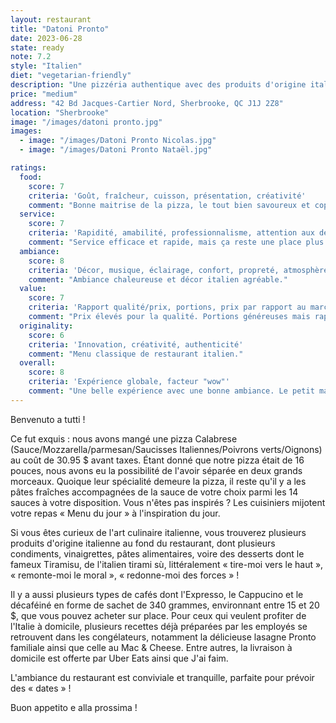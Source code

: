 ```yaml
---
layout: restaurant
title: "Datoni Pronto"
date: 2023-06-28
state: ready
note: 7.2
style: "Italien"
diet: "vegetarian-friendly"
description: "Une pizzéria authentique avec des produits d'origine italienne et une ambiance parfaite pour les rendez-vous galants !"
price: "medium"
address: "42 Bd Jacques-Cartier Nord, Sherbrooke, QC J1J 2Z8"
location: "Sherbrooke"
image: "/images/datoni pronto.jpg"
images:
  - image: "/images/Datoni Pronto Nicolas.jpg"
  - image: "/images/Datoni Pronto Nataël.jpg"

ratings:
  food:
    score: 7
    criteria: 'Goût, fraîcheur, cuisson, présentation, créativité'
    comment: "Bonne maitrise de la pizza, le tout bien savoureux et copieux."
  service:
    score: 7
    criteria: 'Rapidité, amabilité, professionnalisme, attention aux détails'
    comment: "Service efficace et rapide, mais ça reste une place plus centrée sur les plats pour emporter, plus que pour manger."
  ambiance:
    score: 8
    criteria: 'Décor, musique, éclairage, confort, propreté, atmosphère générale'
    comment: "Ambiance chaleureuse et décor italien agréable."
  value:
    score: 7
    criteria: 'Rapport qualité/prix, portions, prix par rapport au marché'
    comment: "Prix élevés pour la qualité. Portions généreuses mais rapport qualité/prix moyen."
  originality:
    score: 6
    criteria: 'Innovation, créativité, authenticité'
    comment: "Menu classique de restaurant italien."
  overall:
    score: 8
    criteria: 'Expérience globale, facteur "wow"'
    comment: "Une belle expérience avec une bonne ambiance. Le petit magasin italien apporte une belle touche."
---
```




Benvenuto a tutti !

Ce fut exquis : nous avons mangé une pizza Calabrese (Sauce/Mozzarella/parmesan/Saucisses Italiennes/Poivrons verts/Oignons) au coût de 30.95 $ avant taxes. Étant donné que notre pizza était de 16 pouces, nous avons eu la possibilité de l'avoir séparée en deux grands morceaux. Quoique leur spécialité demeure la pizza, il reste qu'il y a les pâtes fraîches accompagnées de la sauce de votre choix parmi les 14 sauces à votre disposition. Vous n'êtes pas inspirés ? Les cuisiniers mijotent votre repas « Menu du jour » à l'inspiration du jour.

Si vous êtes curieux de l'art culinaire italienne, vous trouverez plusieurs produits d'origine italienne au fond du restaurant, dont plusieurs condiments, vinaigrettes, pâtes alimentaires, voire des desserts dont le fameux Tiramisu, de l'italien tirami sù, littéralement « tire-moi vers le haut », « remonte-moi le moral », « redonne-moi des forces » !

Il y a aussi plusieurs types de cafés dont l'Expresso, le Cappucino et le décaféiné en forme de sachet de 340 grammes, environnant entre 15 et 20 $, que vous pouvez acheter sur place. Pour ceux qui veulent profiter de l'Italie à domicile, plusieurs recettes déjà préparées par les employés se retrouvent dans les congélateurs, notamment la délicieuse lasagne Pronto familiale ainsi que celle au Mac &amp; Cheese. Entre autres, la livraison à domicile est offerte par Uber Eats ainsi que J'ai faim.

L'ambiance du restaurant est conviviale et tranquille, parfaite pour prévoir des « dates » !

Buon appetito e alla prossima !